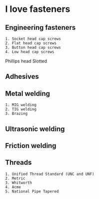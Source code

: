# I love fasteners #

## Engineering fasteners ##

    1. Socket head cap screws
    2. Flat head cap screws
    3. Button head cap screws
    4. Low head cap screws

Phillips head
Slotted

## Adhesives ##

## Metal welding ##

    1. MIG welding
    2. TIG welding
    3. Brazing

## Ultrasonic welding ##

## Friction welding ##

## Threads ##

    1. Unified Thread Standard (UNC and UNF)
    2. Metric
    3. Whitworth
    4. Acme
    5. National Pipe Tapered
